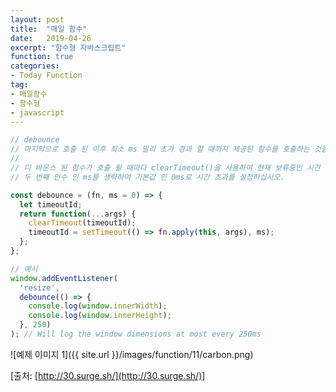 ```yaml
---
layout: post
title:  "매일 함수"
date:   2019-04-26
excerpt: "함수형 자바스크립트"
function: true
categories:
- Today Function
tag:
- 매일함수
- 함수형
- javascript
---
```


```javascript
// debounce
// 마지막으로 호출 된 이후 최소 ms 밀리 초가 경과 할 때까지 제공된 함수를 호출하는 것을 지연시키는 디 바운스 함수를 작성합니다.
// 
// 디 바운스 된 함수가 호출 될 때마다 clearTimeout()을 사용하여 현재 보류중인 시간 초과를 지우고 setTimeout()을 사용하여 적어도 ms 밀리 초가 경과 할 때까지 함수를 호출하는 것을 지연시키는 새로운 시간 초과를 생성하십시오. Function.apply()를 사용하여이 컨텍스트를 함수에 적용하고 필요한 인수를 제공하십시오.
// 두 번째 인수 인 ms를 생략하여 기본값 인 0ms로 시간 초과를 설정하십시오.

const debounce = (fn, ms = 0) => {
  let timeoutId;
  return function(...args) {
    clearTimeout(timeoutId);
    timeoutId = setTimeout(() => fn.apply(this, args), ms);
  };
};

// 예시
window.addEventListener(
  'resize',
  debounce(() => {
    console.log(window.innerWidth);
    console.log(window.innerHeight);
  }, 250)
); // Will log the window dimensions at most every 250ms
```

![예제 이미지 1]({{ site.url }}/images/function/11/carbon.png)

[출처: [http://30.surge.sh/](http://30.surge.sh/)]
